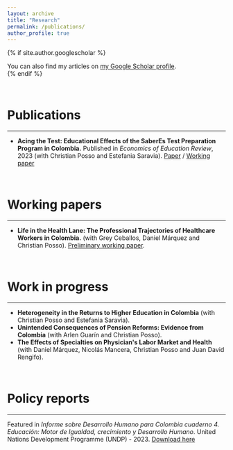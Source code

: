 ```yaml
---
layout: archive
title: "Research"
permalink: /publications/
author_profile: true
---
```


{% if site.author.googlescholar %}
  <div class="wordwrap">You can also find my articles on <a href="{{site.author.googlescholar}}">my Google Scholar profile</a>.</div>
{% endif %}

&nbsp;

# Publications
<hr>

- **Acing the Test: Educational Effects of the SaberEs Test Preparation Program in Colombia.**
Published in *Economics of Education Review*, 2023 (with Christian Posso and Estefania Saravia). [Paper](https://doi.org/10.1016/j.econedurev.2023.102459) / [Working paper](https://repositorio.banrep.gov.co/server/api/core/bitstreams/e796ab63-3c19-4c29-9282-afcc8fff00d6/content)

&nbsp;

# Working papers
<hr>

- **Life in the Health Lane: The Professional Trajectories of Healthcare Workers in Colombia.** (with Grey Ceballos, Daniel Márquez and Christian Posso). [Preliminary working paper](https://github.com/PabloUribeB/PabloUribeB.github.io/blob/main/files/Draft_LifeintheHealthLane.pdf).

&nbsp;

# Work in progress
<hr>

- **Heterogeneity in the Returns to Higher Education in Colombia** (with Christian Posso and Estefania Saravia).
- **Unintended Consequences of Pension Reforms: Evidence from Colombia** (with Arlen Guarín and Christian Posso).
- **The Effects of Specialties on Physician's Labor Market and Health** (with Daniel Márquez, Nicolás Mancera, Christian Posso and Juan David Rengifo).

&nbsp;

# Policy reports
<hr>

Featured in *Informe sobre Desarrollo Humano para Colombia cuaderno 4. Educación: Motor de Igualdad, crecimiento y Desarrollo Humano*. United Nations Development Programme (UNDP) - 2023. [Download here](https://github.com/PabloUribeB/PabloUribeB.github.io/blob/main/files/undp.pdf)
